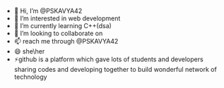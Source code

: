 - 👋 Hi, I’m @PSKAVYA42
- 👀 I’m interested in web development
- 🌱 I’m currently learning C++(dsa)
- 💞️ I’m looking to collaborate on 
- 📫 reach me through @PSKAVYA42
- 😄 she\her
- ⚡github is a platform which gave lots of students and developers sharing codes and developing together to build wonderful network of technology 
<!---
PSKAVYA42/PSKAVYA42 is a ✨ special ✨ repository because its `README.md` (this file) appears on your GitHub profile.
You can click the Preview link to take a look at your changes.
--->
